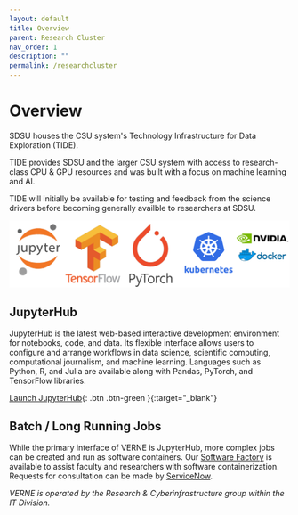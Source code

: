 ```yaml
---
layout: default
title: Overview
parent: Research Cluster
nav_order: 1
description: ""
permalink: /researchcluster
---
```


# Overview

SDSU houses the CSU system's Technology Infrastructure for Data Exploration (TIDE).

TIDE provides SDSU and the larger CSU system with access to research-class CPU & GPU resources and was built with a focus on machine learning and AI.

TIDE will initially be available for testing and feedback from the science drivers before becoming generally availble to researchers at SDSU.

![Tech Logo](/images/instructionalcluster/tech-logos.png)

## JupyterHub

JupyterHub is the latest web-based interactive development environment for notebooks, code, and data. Its flexible interface allows users to configure and arrange workflows in data science, scientific computing, computational journalism, and machine learning. Languages such as Python, R, and Julia are available along with Pandas, PyTorch, and TensorFlow libraries.

[Launch JupyterHub](https://jupyterhub-research.sdsu.edu){: .btn .btn-green }{:target="_blank"}

## Batch / Long Running Jobs

While the primary interface of VERNE is JupyterHub, more complex jobs can be created and run as software containers. Our [Software Factory](/softwarefactory) is available to assist faculty and researchers with software containerization. Requests for consultation can be made by [ServiceNow](https://sdsu.service-now.com/sp).

*VERNE is operated by the Research & Cyberinfrastructure group within the IT Division.*
